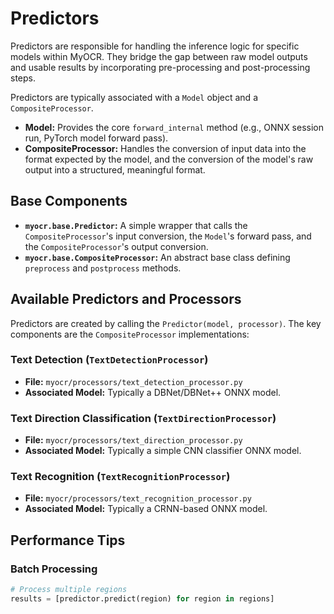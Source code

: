 # Predictors

Predictors are responsible for handling the inference logic for specific models within MyOCR. They bridge the gap between raw model outputs and usable results by incorporating pre-processing and post-processing steps.

Predictors are typically associated with a `Model` object and a `CompositeProcessor`.

*   **Model:** Provides the core `forward_internal` method (e.g., ONNX session run, PyTorch model forward pass).
*   **CompositeProcessor:** Handles the conversion of input data into the format expected by the model, and the conversion of the model's raw output into a structured, meaningful format.

## Base Components

*   **`myocr.base.Predictor`:** A simple wrapper that calls the `CompositeProcessor`'s input conversion, the `Model`'s forward pass, and the `CompositeProcessor`'s output conversion.
*   **`myocr.base.CompositeProcessor`:** An abstract base class defining `preprocess` and `postprocess` methods.


## Available Predictors and Processors

Predictors are created by calling the `Predictor(model, processor)`. The key components are the `CompositeProcessor` implementations:

###  Text Detection (`TextDetectionProcessor`)

*   **File:** `myocr/processors/text_detection_processor.py`
*   **Associated Model:** Typically a DBNet/DBNet++ ONNX model.

###  Text Direction Classification (`TextDirectionProcessor`)

*   **File:** `myocr/processors/text_direction_processor.py`
*   **Associated Model:** Typically a simple CNN classifier ONNX model.

###  Text Recognition (`TextRecognitionProcessor`)

*   **File:** `myocr/processors/text_recognition_processor.py`
*   **Associated Model:** Typically a CRNN-based ONNX model.



## Performance Tips

### Batch Processing

```python
# Process multiple regions
results = [predictor.predict(region) for region in regions]
```
